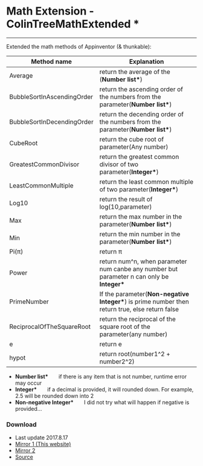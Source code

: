 # Math Extension - ColinTreeMathExtended *

---

Extended the math methods  of Appinventor (& thunkable):

| Method name | Explanation |
|---|---|
| Average | return the average of the (**Number list\***) |
| BubbleSortInAscendingOrder | return the ascending order of the numbers from the parameter(**Number list\***) |
| BubbleSortInDecendingOrder | return the decending order of the numbers from the parameter(**Number list\***) |
| CubeRoot | return the cube root of parameter(Any number) |
| GreatestCommonDivisor | return the greatest common divisor of two parameter(**Integer\***) |
| LeastCommonMultiple | return the least common multiple of two parameter(**Integer\***) |
| Log10 | return the result of log(10,parameter) |
| Max | return the max number in the parameter(**Number list\***) |
| Min | return the min number in the parameter(**Number list\***) |
| Pi(π) | return π |
| Power | return num^n, when parameter num canbe any number but parameter n can only be **Integer\*** |
| PrimeNumber | If the parameter(**Non-negative Integer\***) is prime number then return true, else return false |
| ReciprocalOfTheSquareRoot | return the reciprocal of the square root of the parameter(any number) |
| e | return e |
| hypot | return root(number1^2 + number2^2) |

* **Number list\***  if there is any item that is not number, runtime error may occur
* **Integer\***  if a decimal is provided, it will rounded down. For example, 2.5 will be rounded down into 2
* **Non-negative Integer\***  I did not try what will happen if negative is provided...

### Download
* Last update 2017.8.17
* <a href="/aix/cn.colintree.aix.ColinTreeMathExtended.aix" target="_blank">Mirror 1 (This website)</a>
* [Mirror 2](https://raw.githubusercontent.com/OpenSourceAIX/ColinTreeMathExtended/master/cn.colintree.aix.ColinTreeMathExtended.aix)
* [Source](https://github.com/OpenSourceAIX/ColinTreeMathExtended)